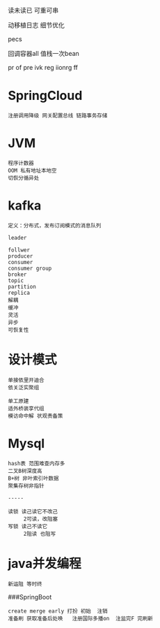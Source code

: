 读未读已 可重可串

动移植日志  细节优化

pecs

回调容器all 值栈一次bean

pr of pre ivk reg iionrg ff

# SpringCloud

```
注册调用降级 网关配置总线 链路事务存储
```



# JVM

```
程序计数器
OOM 私有地址本地空
切恢分循异处
```



# kafka

```
定义：分布式，发布订阅模式的消息队列

leader

follwer
producer
consumer
consumer group
broker
topic
partition
replica
解耦
缓冲
灵活
异步
可恢复性
```



# 设计模式

```
单接依里开迪合
依关泛实聚组

单工原建
适外桥装享代组
模访命中解 状观责备策
```



# Mysql

```
hash表 范围难查内存多
二叉B树深度高
B+树 非叶索引叶数据
聚集存树非指针

-----

读锁 读己读它不改己
     2可读，改阻塞
写锁 读己不读它
     2阻读 也阻写
```



# java并发编程

```
新运阻 等时终
```



###SpringBoot

```
create merge early 打扮 初始  注销
准备刷 获取准备后处唤   注册国际多播on  注监完F 完刷新
```

